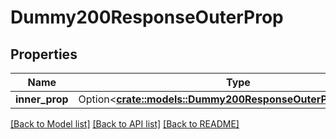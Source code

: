 # Dummy200ResponseOuterProp

## Properties

Name | Type | Description | Notes
------------ | ------------- | ------------- | -------------
**inner_prop** | Option<[**crate::models::Dummy200ResponseOuterPropInnerProp**](dummy_200_response_outerProp_innerProp.md)> |  | [optional]

[[Back to Model list]](../README.md#documentation-for-models) [[Back to API list]](../README.md#documentation-for-api-endpoints) [[Back to README]](../README.md)


